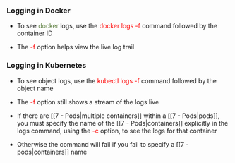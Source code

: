 ### Logging in Docker

- To see <span style="color:#5c7e3e">docker</span> logs, use the <span style="color:red">docker logs -f</span> command followed by the container ID

- The <span style="color:red">-f</span> option helps view the live log trail

### Logging in Kubernetes

- To see object logs, use the <span style="color:red">kubectl logs -f</span> command followed by the object name

- The <span style="color:red">-f</span> option still shows a stream of the logs live

- If there are [[7 - Pods|multiple containers]] within a [[7 - Pods|pods]], you must specify the name of the [[7 - Pods|containers]] explicitly in the logs command, using the <span style="color:red">-c</span> option, to see the logs for that container

- Otherwise the command will fail if you fail to specify a [[7 - pods|containers]] name